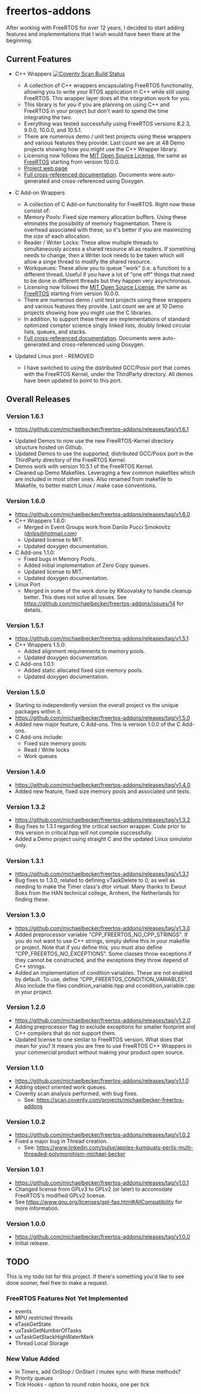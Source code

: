 # freertos-addons

After working with FreeRTOS for over 12 years, I decided to start adding features and implementations that I wish would have been there at the beginning. 

## Current Features
+ C++ Wrappers [![Coverity Scan Build Status](https://scan.coverity.com/projects/9669/badge.svg)](https://scan.coverity.com/projects/michaelbecker-freertos-addons)
  - A collection of C++ wrappers encapsulating FreeRTOS functionality, allowing you to write your RTOS application in C++ while still using FreeRTOS. This wrapper layer does all the integration work for you.
  - This library is for you if you are planning on using C++ and FreeRTOS in your project but don't want to spend the time integrating the two.
  - Everything was tested successfully using FreeRTOS versions 8.2.3, 9.0.0, 10.0.0, and 10.5.1.
  - There are numerous demo / unit test projects using these wrappers and various features they provide. Last count we are at 48 Demo projects showing how you might use the C++ Wrapper library.
  - Licensing now follows the [MIT Open Source License](https://opensource.org/licenses/MIT), the same as [FreeRTOS](https://www.freertos.org/a00114.html) starting from version 10.0.0.
  - [Project web page](http://michaelbecker.github.io/freertos-addons/)
  - [Full cross-referenced documentation](http://michaelbecker.github.io/freertos-addons/cppdocs/html/index.html). Documents were auto-generated and cross-referenced using Doxygen.


+ C Add-on Wrappers
  - A collection of C Add-on functionality for FreeRTOS. Right now these consist of:
  - Memory Pools: Fixed size memory allocation buffers. Using these elminates the possibility of memory fragmentation. There is overhead associated with these, so it's better if you are maximizing the size of each allocation.
  - Reader / Writer Locks: These allow multiple threads to simultaneously access a shared resource all as readers. If something needs to change, then a Writer lock needs to be taken which will allow a singe thread to modify the shared resource.
  - Workqueues: These allow you to queue "work" (i.e. a function) to a different thread. Useful if you have a lot of "one off" things that need to be done in different threads but they happen very asynchronous.
  - Licensing now follows the [MIT Open Source License](https://opensource.org/licenses/MIT), the same as [FreeRTOS](https://www.freertos.org/a00114.html) starting from version 10.0.0.
  - There are numerous demo / unit test projects using these wrappers and various features they provide. Last count we are at 10 Demo projects showing how you might use the C libraries.
  - In addition, to support these there are implementations of standard optimized compter science singly linked lists, doubly linked circular lists, queues, and stacks.
  - [Full cross-referenced documentation](http://michaelbecker.github.io/freertos-addons/cdocs/html/index.html). Documents were auto-generated and cross-referenced using Doxygen.


+ Updated Linux port - REMOVED
    - I have switched to using the distributed GCC/Posix port that comes with the FreeRTOS Kernel, under the ThirdParty directory. All demos have been updated to point to this port.

## Overall Releases

### Version 1.6.1
+ https://github.com/michaelbecker/freertos-addons/releases/tag/v1.6.1
- Updated Demos to now use the new FreeRTOS-Kernel directory structure hosted on Github.
- Updated Demos to use the supported, distributed GCC/Posix port in the ThirdParty directory of the FreeRTOS Kernel.
- Demos work with version 10.5.1 of the FreeRTOS Kernel.
- Cleaned up Demo Makefiles. Leveraging a few common makefiles which are included in most other ones. Also renamed from makefile to Makefile, to better match Linux / make case conventions.

### Version 1.6.0
+ https://github.com/michaelbecker/freertos-addons/releases/tag/v1.6.0
+ C++ Wrappers 1.6.0:
  - Merged in Event Groups work from Danilo Pucci Smokovitz (dnlps@hotmail.com)
  - Updated license to MIT.
  - Updated doxygen documentation.
+ C Add-ons 1.1.0:
  - Fixed bugs in Memory Pools.
  - Added initial implementation of Zero Copy queues.
  - Updated license to MIT.
  - Updated doxygen documentation.
+ Linux Port
  - Merged in some of the work done by KKoovalsky to handle cleanup better. This does not solve all issues. See https://github.com/michaelbecker/freertos-addons/issues/14 for details.

### Version 1.5.1
+ https://github.com/michaelbecker/freertos-addons/releases/tag/v1.5.1
+ C++ Wrappers 1.5.0:
  - Added alignment requirements to memory pools.
  - Updated doxygen documentation.
+ C Add-ons 1.0.1:
  - Added static allocated fixed size memory pools.
  - Updated doxygen documentation.

### Version 1.5.0
+ Starting to independently version the overall project vs the unique packages within it.
+ https://github.com/michaelbecker/freertos-addons/releases/tag/v1.5.0
+ Added new major feature, C Add-ons. This is version 1.0.0 of the C Add-ons.
+ C Add-ons include:
  - Fixed size memory pools
  - Read / Write locks
  - Work queues

### Version 1.4.0
+ https://github.com/michaelbecker/freertos-addons/releases/tag/v1.4.0
+ Added new feature, fixed size memory pools and associated unit tests.

### Version 1.3.2
+ https://github.com/michaelbecker/freertos-addons/releases/tag/v1.3.2
+ Bug fixes to 1.3.1 regarding the critical section wrapper. Code prior to this version in critical.hpp will not compile successfully. 
+ Added a Demo project using straight C and the updated Linux simulator only.

### Version 1.3.1
+ https://github.com/michaelbecker/freertos-addons/releases/tag/v1.3.1
+ Bug fixes to 1.3.0, related to defining vTaskDelete to 0, as well as needing to make the Timer class's dtor virtual. Many thanks to Ewout Boks from the HAN technical college, Arnhem, the Netherlands for finding these.

### Version 1.3.0
+ https://github.com/michaelbecker/freertos-addons/releases/tag/v1.3.0
+ Added preprocessor variable "CPP_FREERTOS_NO_CPP_STRINGS". If you do not want to use C++ strings, simply define this in your makefile or project. Note that if you define this, you must also define "CPP_FREERTOS_NO_EXCEPTIONS". Some classes throw exceptions if they cannot be constructed, and the exceptions they throw depend of C++ strings.
+ Added an implementation of condition variables. These are not enabled by default. To use, define "CPP_FREERTOS_CONDITION_VARIABLES". Also include the files condition_variable.hpp and ccondition_variable.cpp in your project.

### Version 1.2.0
+ https://github.com/michaelbecker/freertos-addons/releases/tag/v1.2.0
+ Adding preprocessor flag to exclude exceptions for smaller footprint and C++ compilers that do not support them.
+ Updated license to one similar to FreeRTOS version. What does that mean for you? It means you are free to use FreeRTOS C++ Wrappers in your commercial product without making your product open source.

### Version 1.1.0
+ https://github.com/michaelbecker/freertos-addons/releases/tag/v1.1.0
+ Adding object oriented work queues.
+ Coverity scan analysis performed, with bug fixes.
  - See: https://scan.coverity.com/projects/michaelbecker-freertos-addons

### Version 1.0.2
+ https://github.com/michaelbecker/freertos-addons/releases/tag/v1.0.2
+ Fixed a major bug in Thread creation.
  - See: https://www.linkedin.com/pulse/apples-kumquats-perils-multi-threaded-polymorphism-michael-becker

### Version 1.0.1
+ https://github.com/michaelbecker/freertos-addons/releases/tag/v1.0.1
+ Changed license from GPLv3 to GPLv2 (or later) to accomodate FreeRTOS's modified GPLv2 license.
+ See https://www.gnu.org/licenses/gpl-faq.html#AllCompatibility for more information.

### Version 1.0.0
+ https://github.com/michaelbecker/freertos-addons/releases/tag/v1.0.0
+ Initial release.

## TODO

This is my todo list for this project. If there's something you'd like to see done sooner, feel free to make a request.

### FreeRTOS Features Not Yet Implemented
+ events
+ MPU restricted threads
+ eTaskGetState
+ uxTaskGetNumberOfTasks
+ uxTaskGetStackHighWaterMark
+ Thread Local Storage

### New Value Added
+ In Timers, add OnStop / OnStart / mutex sync with these methods?
+ Priority queues
+ Tick Hooks - option to round robin hooks, one per tick


